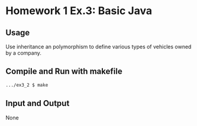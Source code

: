 # Homework 1 Ex.3: Basic Java

## Usage
Use inheritance an polymorphism to define various types of vehicles owned by a company.

## Compile and Run with makefile
```sh
.../ex3_2 $ make
```

## Input and Output
None